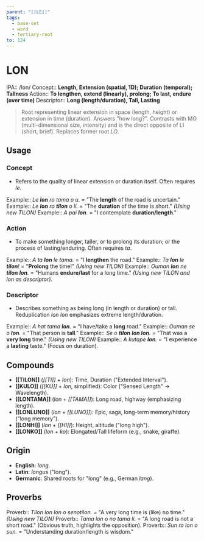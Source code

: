 ```yaml
---
parent: "[[LE]]"
tags:
  - base-set
  - word
  - tertiary-root
to: 124
---
```


# LON

IPA::				/lon/
Concept::		**Length, Extension (spatial, 1D); Duration (temporal); Tallness**
Action::		**To lengthen, extend (linearly), prolong; To last, endure (over time)**
Descriptor::	**Long (length/duration), Tall, Lasting**

> Root representing linear extension in space (length, height) or extension in time (duration). Answers "how long?". Contrasts with MO (multi-dimensional size, intensity) and is the direct opposite of LI (short, brief). Replaces former root *LO*.

## Usage

### Concept
*   Refers to the quality of linear extension or duration itself. Often requires *le*.

Example::   *Le **lon** ro tama o u.* = "The **length** of the road is uncertain."
Example::   *Le **lon** ro **tilon** o li.* = "The **duration** of the time is short." *(Using new TILON)*
Example::   *A pai **lon**.* = "I contemplate **duration/length**."

### Action
*   To make something longer, taller, or to prolong its duration; or the process of lasting/enduring. Often requires *ta*.

Example::   *A ta **lon** le tama.* = "I **lengthen** the road."
Example::   *Ta **lon** le **tilon**!* = "**Prolong** the time!" *(Using new TILON)*
Example::   *Ouman **lon** ne **tilon** **lon**.* = "Humans **endure/last** for a long time." *(Using new TILON and *lon* as descriptor).*

### Descriptor
*   Describes something as being long (in length or duration) or tall. Reduplication *lon lon* emphasizes extreme length/duration.

Example::   *A hat tama **lon**.* = "I have/take a **long** road."
Example::   *Ouman se o **lon**.* = "That person is **tall**."
Example::   *Se o **tilon** **lon lon**.* = "That was a **very long** time." *(Using new TILON)*
Example::   *A kutape **lon**.* = "I experience a **lasting** taste." (Focus on duration).

## Compounds

*   **[[TILON]]** (*[[TI]]* + *lon*): Time, Duration ("Extended Interval").
*   **[[KULO]]** (*[[KU]]* + *lon*, simplified): Color ("Sensed Length" -> Wavelength).
*   **[[LONTAMA]]** (*lon* + *[[TAMA]]*): Long road, highway (emphasizing length).
*   **[[LONLUNO]]** (*lon* + *[[LUNO]]*): Epic, saga, long-term memory/history ("long memory").
*   **[[LONHI]]** (*lon* + *[[HI]]*): Height, altitude ("long high").
*   **[[LONKO]]** (*lon* + *ko*): Elongated/Tall lifeform (e.g., snake, giraffe).

## Origin

*   **English**: _long_.
*   **Latin**: _longus_ ("long").
*   **Germanic**: Shared roots for "long" (e.g., German _lang_).

## Proverbs

Proverb:: *Tilon lon lon o senotilon.* = "A very long time is (like) no time." *(Using new TILON)*
Proverb:: *Tama lon o no tama li.* = "A long road is not a short road." (Obvious truth, highlights the opposition).
Proverb:: *Sun ro lon o sun.* = "Understanding duration/length is wisdom."
